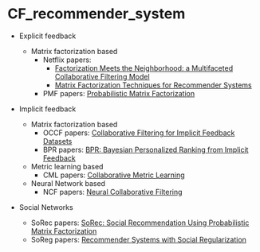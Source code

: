 # CF_recommender_system

- Explicit feedback
	- Matrix factorization based
		- Netflix papers: 
			- [Factorization Meets the Neighborhood: a Multifaceted Collaborative Filtering Model](https://dl.acm.org/doi/pdf/10.1145/1401890.1401944)
			- [Matrix Factorization Techniques for Recommender Systems](https://datajobs.com/data-science-repo/Recommender-Systems-%5bNetflix%5d.pdf)
		- PMF papers: [Probabilistic Matrix Factorization](https://papers.nips.cc/paper/2007/file/d7322ed717dedf1eb4e6e52a37ea7bcd-Paper.pdf)
- Implicit feedback
	- Matrix factorization based
		- OCCF papers: [Collaborative Filtering for Implicit Feedback Datasets](http://yifanhu.net/PUB/cf.pdf)
		- BPR papers: [BPR: Bayesian Personalized Ranking from Implicit Feedback](https://arxiv.org/pdf/1205.2618.pdf)
	- Metric learning based
		- CML papers: [Collaborative Metric Learning](http://www.cs.cornell.edu/~ylongqi/paper/HsiehYCLBE17.pdf)
	- Neural Network based
		- NCF papers: [Neural Collaborative Filtering](https://arxiv.org/pdf/1708.05031.pdf)

- Social Networks
	- SoRec papers: [SoRec: Social Recommendation Using Probabilistic Matrix Factorization](http://web.cs.ucla.edu/~yzsun/classes/2014Spring_CS7280/Papers/Recommendation/paper_cikm08_sorec_hao.pdf)
	- SoReg papers: [Recommender Systems with Social Regularization](https://dennyzhou.github.io/papers/RSR.pdf)
